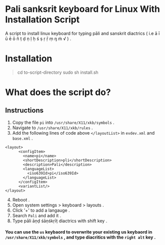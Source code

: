 # Pali sanksrit keyboard for Linux With Installation Script
A script to install linux keyboard for typing pāli and sanskrit diactrics ( i.e ā ī ū ē ō ñ ṭ ḍ ṇ ḷ ḥ ś ṣ ṛ ṝ ṃ ŋ ṁ √ ) .

# Installation
> cd to-script-directory
> sudo sh install.sh

# What does the script do?

## Instructions
1. Copy the file `pi` into `/usr/share/X11/xkb/symbols` .
2. Navigate to `/usr/share/X11/xkb/rules` .
3. Add the following lines of code above `</layoutList>` in `evdev.xml` and `base.xml` .
````
<layout>
      <configItem>
        <name>pi</name>
        <shortDescription>pli</shortDescription>
        <description>Pali</description>
        <languageList>
          <iso639Id>pi</iso639Id>
        </languageList>
      </configItem>
      <variantList/>
</layout>
````
4. Reboot .
5. Open system settings > keyboard > layouts . 
3. Click '+' to add a langauge .
4. Search `Pali` and add it .
11. Type pāli āṇḍ śāṇśkṛīṭ diactrics with shift key . 

#### You can use the `us` keybaord to overwrite your existing us keybaord in `/usr/share/X11/xkb/symbols` , and type diacritics with the `right alt` key . 
